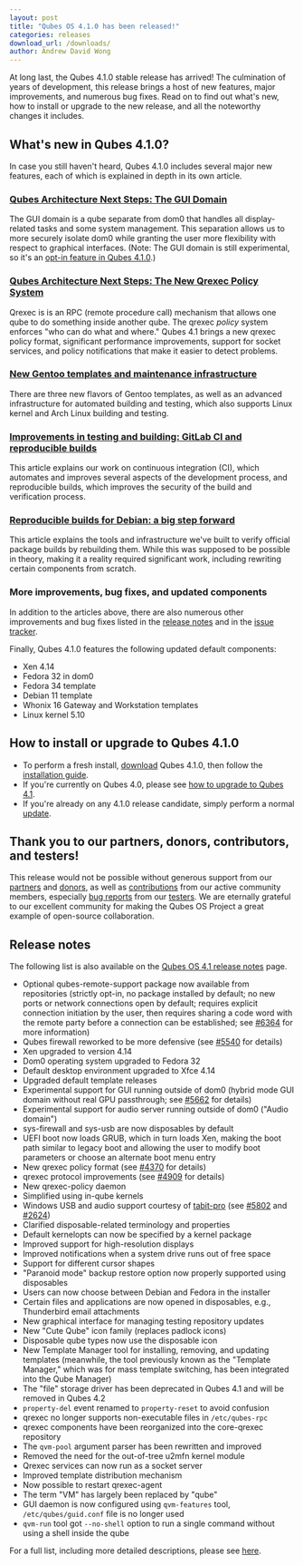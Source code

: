 ```yaml
---
layout: post
title: "Qubes OS 4.1.0 has been released!"
categories: releases
download_url: /downloads/
author: Andrew David Wong
---
```


At long last, the Qubes 4.1.0 stable release has arrived! The
culmination of years of development, this release brings a host of new
features, major improvements, and numerous bug fixes. Read on to find
out what's new, how to install or upgrade to the new release, and all
the noteworthy changes it includes.


## What's new in Qubes 4.1.0?

In case you still haven't heard, Qubes 4.1.0 includes several major new
features, each of which is explained in depth in its own article.


### [Qubes Architecture Next Steps: The GUI Domain]

The GUI domain is a qube separate from dom0 that handles all
display-related tasks and some system management. This separation allows
us to more securely isolate dom0 while granting the user more
flexibility with respect to graphical interfaces. (Note: The GUI domain
is still experimental, so it's an [opt-in feature in Qubes 4.1.0].)


### [Qubes Architecture Next Steps: The New Qrexec Policy System]

Qrexec is is an RPC (remote procedure call) mechanism that allows one
qube to do something inside another qube. The qrexec *policy* system
enforces "who can do what and where." Qubes 4.1 brings a new qrexec
policy format, significant performance improvements, support for socket
services, and policy notifications that make it easier to detect
problems.


### [New Gentoo templates and maintenance infrastructure]

There are three new flavors of Gentoo templates, as well as an advanced
infrastructure for automated building and testing, which also supports
Linux kernel and Arch Linux building and testing.


### [Improvements in testing and building: GitLab CI and reproducible builds]

This article explains our work on continuous integration (CI), which
automates and improves several aspects of the development process, and
reproducible builds, which improves the security of the build and
verification process.


### [Reproducible builds for Debian: a big step forward]

This article explains the tools and infrastructure we've built to verify
official package builds by rebuilding them. While this was supposed to
be possible in theory, making it a reality required significant work,
including rewriting certain components from scratch.


### More improvements, bug fixes, and updated components

In addition to the articles above, there are also  numerous other
improvements and bug fixes listed in the [release notes] and in the
[issue tracker].

Finally, Qubes 4.1.0 features the following updated default components:

- Xen 4.14
- Fedora 32 in dom0
- Fedora 34 template
- Debian 11 template
- Whonix 16 Gateway and Workstation templates
- Linux kernel 5.10


## How to install or upgrade to Qubes 4.1.0

- To perform a fresh install, [download] Qubes 4.1.0, then follow the
  [installation guide].
- If you're currently on Qubes 4.0, please see [how to upgrade
  to Qubes 4.1].
- If you're already on any 4.1.0 release candidate, simply perform a
  normal [update].


## Thank you to our partners, donors, contributors, and testers!

This release would not be possible without generous support from our
[partners] and [donors], as well as [contributions] from our active
community members, especially [bug reports] from our [testers]. We are
eternally grateful to our excellent community for making the Qubes OS
Project a great example of open-source collaboration.


## Release notes

The following list is also available on the [Qubes OS 4.1 release notes]
page.

- Optional qubes-remote-support package now available from repositories
  (strictly opt-in, no package installed by default; no new ports or
  network connections open by default; requires explicit connection
  initiation by the user, then requires sharing a code word with the
  remote party before a connection can be established; see
  [#6364](https://github.com/QubesOS/qubes-issues/issues/6364) for more
  information)
- Qubes firewall reworked to be more defensive (see
  [#5540](https://github.com/QubesOS/qubes-issues/issues/5540) for
  details)
- Xen upgraded to version 4.14
- Dom0 operating system upgraded to Fedora 32
- Default desktop environment upgraded to Xfce 4.14
- Upgraded default template releases
- Experimental support for GUI running outside of dom0 (hybrid mode GUI
  domain without real GPU passthrough; see
  [#5662](https://github.com/QubesOS/qubes-issues/issues/5662) for
  details)
- Experimental support for audio server running outside of dom0 ("Audio
  domain")
- sys-firewall and sys-usb are now disposables by default
- UEFI boot now loads GRUB, which in turn loads Xen, making the boot
  path similar to legacy boot and allowing the user to modify boot
  parameters or choose an alternate boot menu entry
- New qrexec policy format (see
  [#4370](https://github.com/QubesOS/qubes-issues/issues/4370) for
  details)
- qrexec protocol improvements (see
  [#4909](https://github.com/QubesOS/qubes-issues/issues/4909) for
  details)
- New qrexec-policy daemon
- Simplified using in-qube kernels
- Windows USB and audio support courtesy of
  [tabit-pro](https://github.com/tabit-pro) (see
  [#5802](https://github.com/QubesOS/qubes-issues/issues/5802) and
  [#2624](https://github.com/QubesOS/qubes-issues/issues/2624))
- Clarified disposable-related terminology and properties
- Default kernelopts can now be specified by a kernel package
- Improved support for high-resolution displays
- Improved notifications when a system drive runs out of free space
- Support for different cursor shapes
- "Paranoid mode" backup restore option now properly supported using
  disposables
- Users can now choose between Debian and Fedora in the installer
- Certain files and applications are now opened in disposables, e.g.,
  Thunderbird email attachments
- New graphical interface for managing testing repository updates
- New "Cute Qube" icon family (replaces padlock icons)
- Disposable qube types now use the disposable icon
- New Template Manager tool for installing, removing, and updating
  templates (meanwhile, the tool previously known as the "Template
  Manager," which was for mass template switching, has been integrated
  into the Qube Manager)
- The "file" storage driver has been deprecated in Qubes 4.1 and will be
  removed in Qubes 4.2
- `property-del` event renamed to `property-reset` to avoid confusion
- qrexec no longer supports non-executable files in `/etc/qubes-rpc`
- qrexec components have been reorganized into the core-qrexec
  repository
- The `qvm-pool` argument parser has been rewritten and improved
- Removed the need for the out-of-tree u2mfn kernel module
- Qrexec services can now run as a socket server
- Improved template distribution mechanism
- Now possible to restart qrexec-agent
- The term "VM" has largely been replaced by "qube"
- GUI daemon is now configured using `qvm-features` tool,
  `/etc/qubes/guid.conf` file is no longer used
- `qvm-run` tool got `--no-shell` option to run a single command without
  using a shell inside the qube

For a full list, including more detailed descriptions, please see
[here](https://github.com/QubesOS/qubes-issues/issues?q=is%3Aissue+sort%3Aupdated-desc+milestone%3A%22Release+4.1%22+label%3A%22release+notes%22+is%3Aclosed).


[Qubes Architecture Next Steps: The GUI Domain]: /news/2020/03/18/gui-domain/
[opt-in feature in Qubes 4.1.0]: /news/2020/03/18/gui-domain/#what-will-actually-be-in-qubes-41
[Qubes Architecture Next Steps: The New Qrexec Policy System]: /news/2020/06/22/new-qrexec-policy-system/
[New Gentoo templates and maintenance infrastructure]: /news/2020/10/05/new-gentoo-templates-and-maintenance-infrastructure/
[Improvements in testing and building: GitLab CI and reproducible builds]: /news/2021/02/28/improvements-in-testing-and-building/
[Reproducible builds for Debian: a big step forward]: /news/2021/10/08/reproducible-builds-for-debian-a-big-step-forward/
[release notes]: #release-notes
[issue tracker]: https://github.com/QubesOS/qubes-issues/issues?q=milestone%3A%22Release+4.1%22+is%3Aclosed+-label%3A%22R%3A+duplicate%22+-label%3A%22R%3A+invalid%22+-label%3A%22R%3A+cannot+reproduce%22+-label%3A%22R%3A+not+an+issue%22+-label%3A%22R%3A+not+our+bug%22+-label%3A%22R%3A+won%27t+do%22+-label%3A%22R%3A+won%27t+fix%22+
[download]: /downloads/
[installation guide]: /doc/installation-guide/
[how to upgrade to Qubes 4.1]: /doc/upgrade/4.1/
[update]: /doc/how-to-update/
[partners]: /partners/
[donors]: /donate/
[contributions]: /doc/contributing/
[bug reports]: /doc/issue-tracking/
[testers]: /doc/testing/
[Qubes OS 4.1 release notes]: /doc/releases/4.1/release-notes/
